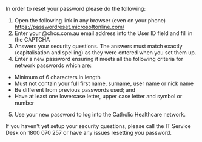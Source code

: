 In order to reset your password please do the following:

1. Open the following link in any browser (even on your phone) https://passwordreset.microsoftonline.com/
2. Enter your @chcs.com.au email address into the User ID field and fill in the CAPTCHA
3. Answers your security questions. The answers must match exactly (capitalisation and spelling) as they were entered when you set them up.
4. Enter a new password ensuring it meets all the following criteria for network passwords which are:

- Minimum of 6 characters in length
- Must not contain your full first name, surname, user name or nick name
- Be different from previous passwords used; and
- Have at least one lowercase letter, upper case letter and symbol or number

5. Use your new password to log into the Catholic Healthcare network.

If you haven't yet setup your security questions, please call the IT Service Desk on 1800 070 257 or have any issues resetting you password.
